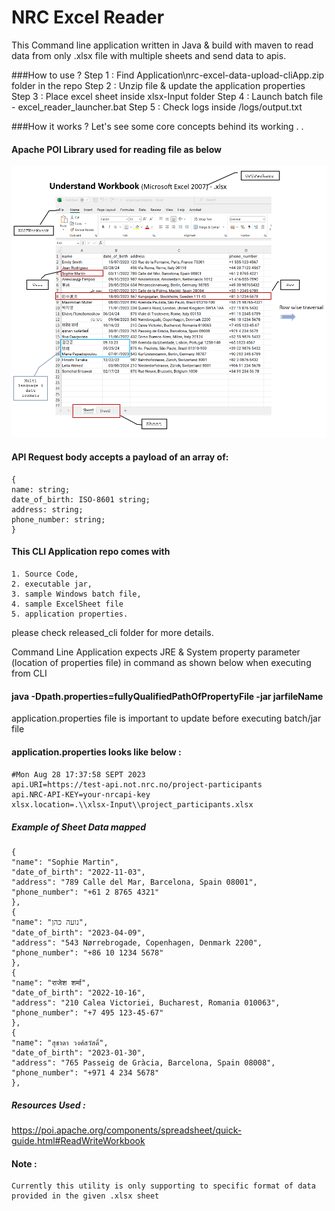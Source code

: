 # NRC Excel Reader
This Command line application written in Java & build with maven to 
read data from only .xlsx file with multiple sheets and send data to apis.

###How to use ?
    Step 1 : Find Application\nrc-excel-data-upload-cliApp.zip folder in the repo
    Step 2 : Unzip file & update the application properties 
    Step 3 : Place excel sheet inside xlsx-Input folder
    Step 4 : Launch batch file - excel_reader_launcher.bat
    Step 5 : Check logs inside /logs/output.txt


###How it works ?
 Let's see some core concepts behind its working . .  
#### Apache POI Library used for reading file as below
![img_1.png](img_1.png)

#### API Request body accepts a payload of an array of:
    {
    name: string;
    date_of_birth: ISO-8601 string;
    address: string;
    phone_number: string;
    }
#### This CLI Application repo comes with 
    1. Source Code,
    2. executable jar,
    3. sample Windows batch file,
    4. sample ExcelSheet file 
    5. application properties.
please check released_cli folder for more details.

Command Line Application expects JRE & System property parameter (location of properties file) in command 
as shown below when executing from CLI
#### java -Dpath.properties=fullyQualifiedPathOfPropertyFile -jar jarfileName

application.properties file is important to update before executing batch/jar file

#### application.properties looks like below :
#### 
    #Mon Aug 28 17:37:58 SEPT 2023
    api.URI=https://test-api.not.nrc.no/project-participants
    api.NRC-API-KEY=your-nrcapi-key
    xlsx.location=.\\xlsx-Input\\project_participants.xlsx

##### Example of Sheet Data mapped
    {
    "name": "Sophie Martin",
    "date_of_birth": "2022-11-03",
    "address": "789 Calle del Mar, Barcelona, Spain 08001",
    "phone_number": "+61 2 8765 4321"
    },
    {
    "name": "נועה כהן",
    "date_of_birth": "2023-04-09",
    "address": "543 Nørrebrogade, Copenhagen, Denmark 2200",
    "phone_number": "+86 10 1234 5678"
    },
    {
    "name": "राजेश शर्मा",
    "date_of_birth": "2022-10-16",
    "address": "210 Calea Victoriei, Bucharest, Romania 010063",
    "phone_number": "+7 495 123-45-67"
    },
    {
    "name": "สุชาดา วงศ์สวัสดิ์",
    "date_of_birth": "2023-01-30",
    "address": "765 Passeig de Gràcia, Barcelona, Spain 08008",
    "phone_number": "+971 4 234 5678"
    },



##### Resources Used :
https://poi.apache.org/components/spreadsheet/quick-guide.html#ReadWriteWorkbook

#### Note :
    Currently this utility is only supporting to specific format of data provided in the given .xlsx sheet